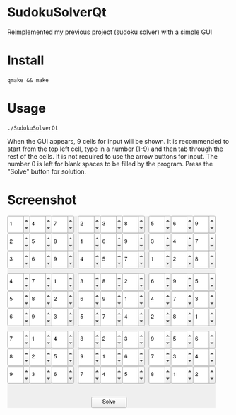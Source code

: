 # SudokuSolverQt
Reimplemented my previous project (sudoku solver) with a simple GUI

# Install

```
qmake && make
```

# Usage

```
./SudokuSolverQt
```

When the GUI appears, 9 cells for input will be shown. It is recommended to start from the top left cell, type in a number (1-9) and then tab through the rest of the cells. It is not required to use the arrow buttons for input. The number 0 is left for blank spaces to be filled by the program. Press the "Solve" button for solution.

# Screenshot
![Screenshot](sudoku_solver_screenshot.png)
